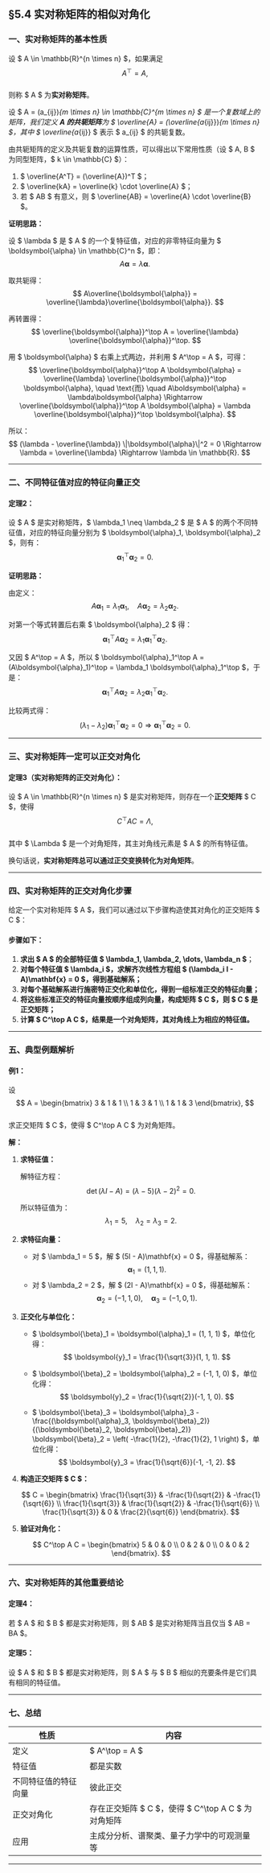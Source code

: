 ## **§5.4 实对称矩阵的相似对角化**

### 一、实对称矩阵的基本性质

设 $ A \in \mathbb{R}^{n \times n} $，如果满足  
$$
A^\top = A,
$$  
则称 $ A $ 为**实对称矩阵**。

设 $ A = (a_{ij})_{m \times n} \in \mathbb{C}^{m \times n} $ 是一个复数域上的矩阵，我们定义 **A 的共轭矩阵**为 $ \overline{A} = (\overline{a_{ij}})_{m \times n} $，其中 $ \overline{a_{ij}} $ 表示 $ a_{ij} $ 的共轭复数。

由共轭矩阵的定义及共轭复数的运算性质，可以得出以下常用性质（设 $ A, B $ 为同型矩阵，$ k \in \mathbb{C} $）：

1. $ \overline{A^T} = (\overline{A})^T $；
2. $ \overline{kA} = \overline{k} \cdot \overline{A} $；
3. 若 $ AB $ 有意义，则 $ \overline{AB} = \overline{A} \cdot \overline{B} $。

**证明思路：**

设 $ \lambda $ 是 $ A $ 的一个复特征值，对应的非零特征向量为 $ \boldsymbol{\alpha} \in \mathbb{C}^n $，即：
$$
A\boldsymbol{\alpha} = \lambda\boldsymbol{\alpha}.
$$

取共轭得：
$$
A\overline{\boldsymbol{\alpha}} = \overline{\lambda}\overline{\boldsymbol{\alpha}}.
$$

再转置得：
$$
\overline{\boldsymbol{\alpha}}^\top A = \overline{\lambda} \overline{\boldsymbol{\alpha}}^\top.
$$

用 $ \boldsymbol{\alpha} $ 右乘上式两边，并利用 $ A^\top = A $，可得：
$$
\overline{\boldsymbol{\alpha}}^\top A \boldsymbol{\alpha} = \overline{\lambda} \overline{\boldsymbol{\alpha}}^\top \boldsymbol{\alpha},
\quad \text{而} \quad A\boldsymbol{\alpha} = \lambda\boldsymbol{\alpha} \Rightarrow \overline{\boldsymbol{\alpha}}^\top A \boldsymbol{\alpha} = \lambda \overline{\boldsymbol{\alpha}}^\top \boldsymbol{\alpha}.
$$

所以：
$$
(\lambda - \overline{\lambda}) \|\boldsymbol{\alpha}\|^2 = 0 \Rightarrow \lambda = \overline{\lambda} \Rightarrow \lambda \in \mathbb{R}.
$$

---

### 二、不同特征值对应的特征向量正交

#### **定理2：**

设 $ A $ 是实对称矩阵，$ \lambda_1 \neq \lambda_2 $ 是 $ A $ 的两个不同特征值，对应的特征向量分别为 $ \boldsymbol{\alpha}_1, \boldsymbol{\alpha}_2 $，则有：
$$
\boldsymbol{\alpha}_1^\top \boldsymbol{\alpha}_2 = 0.
$$

**证明思路：**

由定义：
$$
A\boldsymbol{\alpha}_1 = \lambda_1\boldsymbol{\alpha}_1,\quad A\boldsymbol{\alpha}_2 = \lambda_2\boldsymbol{\alpha}_2.
$$

对第一个等式转置后右乘 $ \boldsymbol{\alpha}_2 $ 得：
$$
\boldsymbol{\alpha}_1^\top A \boldsymbol{\alpha}_2 = \lambda_1 \boldsymbol{\alpha}_1^\top \boldsymbol{\alpha}_2.
$$

又因 $ A^\top = A $，所以 $ \boldsymbol{\alpha}_1^\top A = (A\boldsymbol{\alpha}_1)^\top = \lambda_1 \boldsymbol{\alpha}_1^\top $，于是：
$$
\boldsymbol{\alpha}_1^\top A \boldsymbol{\alpha}_2 = \lambda_2 \boldsymbol{\alpha}_1^\top \boldsymbol{\alpha}_2.
$$

比较两式得：
$$
(\lambda_1 - \lambda_2)\boldsymbol{\alpha}_1^\top \boldsymbol{\alpha}_2 = 0 \Rightarrow \boldsymbol{\alpha}_1^\top \boldsymbol{\alpha}_2 = 0.
$$

---

### 三、实对称矩阵一定可以正交对角化

#### **定理3（实对称矩阵的正交对角化）：**

设 $ A \in \mathbb{R}^{n \times n} $ 是实对称矩阵，则存在一个**正交矩阵** $ C $，使得  
$$
C^\top A C = \Lambda,
$$  
其中 $ \Lambda $ 是一个对角矩阵，其主对角线元素是 $ A $ 的所有特征值。

换句话说，**实对称矩阵总可以通过正交变换转化为对角矩阵**。

---

### 四、实对称矩阵的正交对角化步骤

给定一个实对称矩阵 $ A $，我们可以通过以下步骤构造使其对角化的正交矩阵 $ C $：

#### **步骤如下：**

1. **求出 $ A $ 的全部特征值 $ \lambda_1, \lambda_2, \dots, \lambda_n $**；
2. **对每个特征值 $ \lambda_i $，求解齐次线性方程组 $ (\lambda_i I - A)\mathbf{x} = 0 $，得到基础解系；**
3. **对每个基础解系进行施密特正交化和单位化，得到一组标准正交的特征向量；**
4. **将这些标准正交的特征向量按顺序组成列向量，构成矩阵 $ C $，则 $ C $ 是正交矩阵；**
5. **计算 $ C^\top A C $，结果是一个对角矩阵，其对角线上为相应的特征值。**

---

### 五、典型例题解析

#### **例1：**

设  
$$
A = \begin{bmatrix}
3 & 1 & 1 \\
1 & 3 & 1 \\
1 & 1 & 3
\end{bmatrix},
$$  
求正交矩阵 $ C $，使得 $ C^\top A C $ 为对角矩阵。

**解：**

1. **求特征值：**

   解特征方程：
   $$
   \det(\lambda I - A) = (\lambda - 5)(\lambda - 2)^2 = 0.
   $$

   所以特征值为：
   $$
   \lambda_1 = 5,\quad \lambda_2 = \lambda_3 = 2.
   $$

2. **求特征向量：**

   - 对 $ \lambda_1 = 5 $，解 $ (5I - A)\mathbf{x} = 0 $，得基础解系：
     $$
     \boldsymbol{\alpha}_1 = (1, 1, 1).
     $$
   - 对 $ \lambda_2 = 2 $，解 $ (2I - A)\mathbf{x} = 0 $，得基础解系：
     $$
     \boldsymbol{\alpha}_2 = (-1, 1, 0),\quad \boldsymbol{\alpha}_3 = (-1, 0, 1).
     $$

3. **正交化与单位化：**

   - $ \boldsymbol{\beta}_1 = \boldsymbol{\alpha}_1 = (1, 1, 1) $，单位化得：
     $$
     \boldsymbol{y}_1 = \frac{1}{\sqrt{3}}(1, 1, 1).
     $$

   - $ \boldsymbol{\beta}_2 = \boldsymbol{\alpha}_2 = (-1, 1, 0) $，单位化得：
     $$
     \boldsymbol{y}_2 = \frac{1}{\sqrt{2}}(-1, 1, 0).
     $$

   - $ \boldsymbol{\beta}_3 = \boldsymbol{\alpha}_3 - \frac{(\boldsymbol{\alpha}_3, \boldsymbol{\beta}_2)}{(\boldsymbol{\beta}_2, \boldsymbol{\beta}_2)} \boldsymbol{\beta}_2 = \left( -\frac{1}{2}, -\frac{1}{2}, 1 \right) $，单位化得：
     $$
     \boldsymbol{y}_3 = \frac{1}{\sqrt{6}}(-1, -1, 2).
     $$

4. **构造正交矩阵 $ C $：**

   $$
   C = \begin{bmatrix}
   \frac{1}{\sqrt{3}} & -\frac{1}{\sqrt{2}} & -\frac{1}{\sqrt{6}} \\
   \frac{1}{\sqrt{3}} & \frac{1}{\sqrt{2}} & -\frac{1}{\sqrt{6}} \\
   \frac{1}{\sqrt{3}} & 0 & \frac{2}{\sqrt{6}}
   \end{bmatrix}.
   $$

5. **验证对角化：**

   $$
   C^\top A C = \begin{bmatrix}
   5 & 0 & 0 \\
   0 & 2 & 0 \\
   0 & 0 & 2
   \end{bmatrix}.
   $$

---

### 六、实对称矩阵的其他重要结论

#### **定理4：**

若 $ A $ 和 $ B $ 都是实对称矩阵，则 $ AB $ 是实对称矩阵当且仅当 $ AB = BA $。

#### **定理5：**

设 $ A $ 和 $ B $ 都是实对称矩阵，则 $ A $ 与 $ B $ 相似的充要条件是它们具有相同的特征值。

---

### 七、总结

| 性质 | 内容 |
|------|------|
| 定义 | $ A^\top = A $ |
| 特征值 | 都是实数 |
| 不同特征值的特征向量 | 彼此正交 |
| 正交对角化 | 存在正交矩阵 $ C $，使得 $ C^\top A C $ 为对角矩阵 |
| 应用 | 主成分分析、谱聚类、量子力学中的可观测量等 |

---